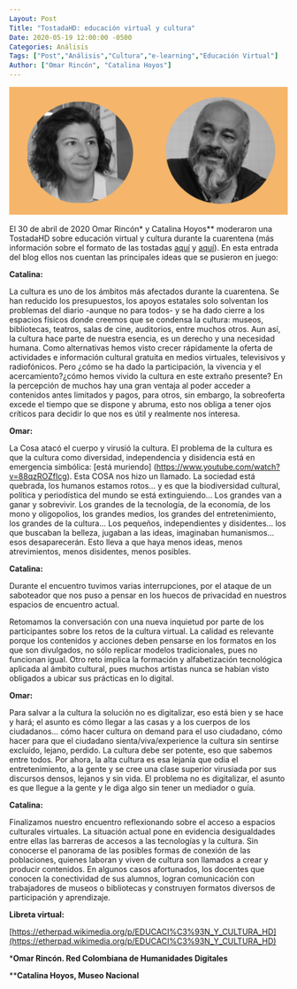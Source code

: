 ```yaml
---
Layout: Post
Title: "TostadaHD: educación virtual y cultura"
Date: 2020-05-19 12:00:00 -0500
Categories: Análisis
Tags: ["Post","Análisis","Cultura","e-learning","Educación Virtual"]  
Author: ["Omar Rincón", "Catalina Hoyos"]  
---
```

![Imagen portada](/assets/blog/TostadaHD3.png) 

El 30 de abril de 2020 Omar Rincón* y Catalina Hoyos** moderaron una TostadaHD sobre educación virtual y cultura durante la cuarentena (más información sobre el formato de las tostadas [aquí](https://tostadahd.github.io/pan/ques-tostadaHD.html) y [aquí](https://redcolhdblog.wordpress.com/2020/04/26/tostadahd/)). En esta entrada del blog ellos nos cuentan las principales ideas que se pusieron en juego:

**Catalina:** 

La cultura es uno de los ámbitos más afectados durante la cuarentena. Se han reducido los presupuestos, los apoyos estatales solo solventan los problemas del diario -aunque no para todos- y se ha dado cierre a los espacios físicos donde creemos que se condensa la cultura: museos, bibliotecas, teatros, salas de cine, auditorios, entre muchos otros. Aun así, la cultura hace parte de nuestra esencia, es un derecho y una necesidad humana. Como alternativas hemos visto crecer rápidamente la oferta de actividades e información cultural gratuita en medios virtuales, televisivos y radiofónicos. Pero ¿cómo se ha dado la participación, la vivencia y el acercamiento?¿cómo hemos vivido la cultura en este extraño presente? En la percepción de muchos hay una gran ventaja al poder acceder a contenidos antes limitados y pagos, para otros, sin embargo, la sobreoferta excede el tiempo que se dispone y abruma, esto nos obliga a tener ojos críticos para decidir lo que nos es útil y realmente nos interesa. 

**Omar:**

La Cosa atacó el cuerpo y virusió la cultura. El problema de la cultura es que la cultura como diversidad, independencia y disidencia está en emergencia simbólica: [está muriendo] (https://www.youtube.com/watch?v=88qzROZfIcg). Esta COSA nos hizo un llamado. La sociedad está quebrada, los humanos estamos rotos… y es que la biodiversidad cultural, política y periodística del mundo se está extinguiendo… Los grandes van a ganar y sobrevivir. Los grandes de la tecnología, de la economía, de los mono y oligopolios, los grandes medios, los grandes del entretenimiento, los grandes de la cultura… Los pequeños, independientes y disidentes… los que buscaban la belleza, jugaban a las ideas, imaginaban humanismos… esos desaparecerán. Esto lleva a que haya menos ideas, menos atrevimientos, menos disidentes, menos posibles.

**Catalina:**

Durante el encuentro tuvimos varias interrupciones, por el ataque de un saboteador que nos puso a pensar en los huecos de privacidad en nuestros espacios de encuentro actual.

Retomamos la conversación con una nueva inquietud por parte de los participantes sobre los retos de la cultura virtual. La calidad es relevante porque los contenidos y acciones deben pensarse en los formatos en los que son divulgados, no sólo replicar modelos tradicionales, pues no funcionan igual. Otro reto implica la formación y alfabetización tecnológica aplicada al ámbito cultural, pues muchos artistas nunca se habían visto obligados a ubicar sus prácticas en lo digital.

**Omar:**

Para salvar a la cultura la solución no es digitalizar, eso está bien y se hace y hará; el asunto es cómo llegar a las casas y a los cuerpos de los ciudadanos… cómo hacer cultura on demand para el uso ciudadano, cómo hacer para que el ciudadano sienta/viva/experience la cultura sin sentirse excluído, lejano, perdido. La cultura debe ser potente,  eso que sabemos entre todos. Por ahora, la alta cultura es esa lejanía que odia el entretenimiento, a la gente y se cree una clase superior virusiada por sus discursos densos, lejanos y sin vida. El problema no es digitalizar, el asunto es que llegue a la gente y le diga algo sin tener un mediador o guía.

**Catalina:**

Finalizamos nuestro encuentro reflexionando sobre el acceso a espacios culturales virtuales. La situación actual pone en evidencia desigualdades entre ellas las barreras de accesos a las tecnologías y la cultura. Sin conocerse el panorama de las posibles formas de conexión de las poblaciones, quienes laboran y viven de cultura son llamados a crear y producir contenidos. En algunos casos afortunados, los docentes que conocen la conectividad de sus alumnos, logran comunicación con trabajadores de museos o bibliotecas y construyen formatos diversos de participación y aprendizaje.

**Libreta virtual:**

[https://etherpad.wikimedia.org/p/EDUCACI%C3%93N_Y_CULTURA_HD](https://etherpad.wikimedia.org/p/EDUCACI%C3%93N_Y_CULTURA_HD)

***Omar Rincón. Red Colombiana de Humanidades Digitales**

****Catalina Hoyos, Museo Nacional**
 
